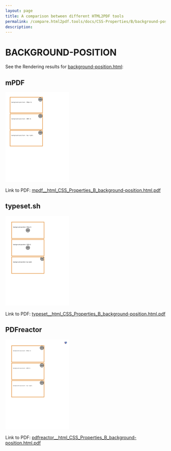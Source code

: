 ```yaml
---
layout: page
title: A comparison between different HTML2PDF tools
permalink: /compare.html2pdf.tools/docs/CSS-Properties/B/background-position.md
description: 
---
```


# BACKGROUND-POSITION

See the Rendering results for [background-position.html](/html/CSS%20Properties/B/background-position.html):

## mPDF
![](mpdf__html_CSS_Properties_B_background-position.html.png) 

Link to PDF: [mpdf__html_CSS_Properties_B_background-position.html.pdf](mpdf__html_CSS_Properties_B_background-position.html.pdf)

## typeset.sh
![](typeset__html_CSS_Properties_B_background-position.html.png) 

Link to PDF: [typeset__html_CSS_Properties_B_background-position.html.pdf](typeset__html_CSS_Properties_B_background-position.html.pdf)

## PDFreactor
![](pdfreactor__html_CSS_Properties_B_background-position.html.png) 

Link to PDF: [pdfreactor__html_CSS_Properties_B_background-position.html.pdf](pdfreactor__html_CSS_Properties_B_background-position.html.pdf)
